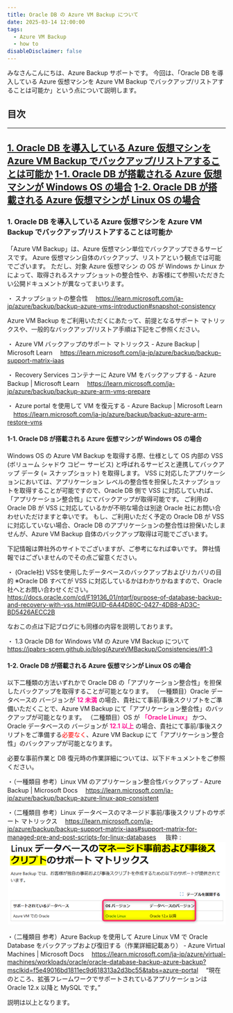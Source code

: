 ```yaml
---
title: Oracle DB の Azure VM Backup について
date: 2025-03-14 12:00:00
tags:
  - Azure VM Backup
  - how to
disableDisclaimer: false
---
```


<!-- more -->
みなさんこんにちは、Azure Backup サポートです。
今回は、「Oracle DB を導入している Azure 仮想マシンを Azure VM Backup でバックアップ/リストアすることは可能か」という点について説明します。

## 目次
-----------------------------------------------------------
[1. Oracle DB を導入している Azure 仮想マシンを Azure VM Backup でバックアップ/リストアすることは可能か](#1)
[1-1. Oracle DB が搭載される Azure 仮想マシンが Windows OS の場合](#1-1)
[1-2. Oracle DB が搭載される Azure 仮想マシンが Linux OS の場合](#1-2)
-----------------------------------------------------------

### <a id="1"></a>1. Oracle DB を導入している Azure 仮想マシンを Azure VM Backup でバックアップ/リストアすることは可能か
「Azure VM Backup」は、Azure 仮想マシン単位でバックアップできるサービスです。
Azure 仮想マシン自体のバックアップ、リストアという観点では可能でございます。
ただし、対象 Azure 仮想マシン の OS が Windows か Linux かによって、取得されるスナップショットの整合性や、お客様にて参照いただきたい公開ドキュメントが異なってまいります。

・ スナップショットの整合性
　https://learn.microsoft.com/ja-jp/azure/backup/backup-azure-vms-introduction#snapshot-consistency

Azure VM Backup をご利用いただくにあたって、前提となるサポート マトリックスや、一般的なバックアップ/リストア手順は下記をご参照ください。

・ Azure VM バックアップのサポート マトリックス - Azure Backup | Microsoft Learn
　https://learn.microsoft.com/ja-jp/azure/backup/backup-support-matrix-iaas

・ Recovery Services コンテナーに Azure VM をバックアップする - Azure Backup | Microsoft Learn
　https://learn.microsoft.com/ja-jp/azure/backup/backup-azure-arm-vms-prepare

・ Azure portal を使用して VM を復元する - Azure Backup | Microsoft Learn
　https://learn.microsoft.com/ja-jp/azure/backup/backup-azure-arm-restore-vms


#### <a id="1-1"></a>1-1. Oracle DB が搭載される Azure 仮想マシンが Windows OS の場合
Windows OS の Azure VM Backup を取得する際、仕様として OS 内部の VSS (ボリューム シャドウ コピー サービス) と呼ばれるサービスと連携してバックアップ データ (= スナップショット) を取得します。
VSS に対応したアプリケーションにおいては、アプリケーション レベルの整合性を担保したスナップショットを取得することが可能ですので、Oracle DB 側で VSS に対応していれば、「アプリケーション整合性」にてバックアップが取得可能です。
ご利用の Oracle DB が VSS に対応しているかが不明な場合は別途 Oracle 社にお問い合わせいただけますと幸いです。
もし、ご利用いただく予定の Oracle DB が VSS に対応していない場合、Oracle DB のアプリケーションの整合性は担保いたしませんが、Azure VM Backup 自体のバックアップ取得は可能でございます。

下記情報は弊社外のサイトでございますが、ご参考になれば幸いです。
弊社情報ではございませんのでその点ご留意ください。

・ (Oracle社) VSSを使用したデータベースのバックアップおよびリカバリの目的
  ※Oracle DB すべてが VSS に対応しているかはわかりかねますので、Oracle 社へとお問い合わせください。
　https://docs.oracle.com/cd/F19136_01/ntqrf/purpose-of-database-backup-and-recovery-with-vss.html#GUID-6A44D80C-0427-4DB8-AD3C-BD5426AECC2B

なおこの点は下記ブログにも同様の内容を説明しております。

・ 1.3 Oracle DB for Windows VM の Azure VM Backup について
　https://jpabrs-scem.github.io/blog/AzureVMBackup/Consistencies/#1-3


#### <a id="1-2"></a>1-2. Oracle DB が搭載される Azure 仮想マシンが Linux OS の場合
以下二種類の方法いずれかで Oracle DB の「アプリケーション整合性」を担保したバックアップを取得することが可能となります。
 （一種類目）Oracle データベースの バージョンが **<font color="DeepPink">12 未満</font>** の場合、貴社にて事前/事後スクリプトをご準備いただくことで、Azure VM Backup にて「アプリケーション整合性」のバックアップが可能となります。
 （二種類目）OS が **<font color="DeepPink">「Oracle Linux」</font>** かつ、Oracle データベースの バージョンが **<font color="DeepPink">12.1 以上</font>** の場合、貴社にて事前/事後スクリプトをご準備する<span style="color: red; ">必要なく</span>、Azure VM Backup にて「アプリケーション整合性」のバックアップが可能となります。
 
 必要な事前作業と DB 復元時の作業詳細については、以下ドキュメントをご参照ください。

・（一種類目 参考）Linux VM のアプリケーション整合性バックアップ - Azure Backup | Microsoft Docs
　https://learn.microsoft.com/ja-jp/azure/backup/backup-azure-linux-app-consistent
 
・（二種類目 参考）Linux データベースのマネージド事前/事後スクリプトのサポート マトリックス
　https://learn.microsoft.com/ja-jp/azure/backup/backup-support-matrix-iaas#support-matrix-for-managed-pre-and-post-scripts-for-linux-databases
　 抜粋 :
![](./Oracle_vm_backup/support-matrix-for-managed-pre-and-post-scripts-for-linux-databases.png)

・（二種類目 参考）Azure Backup を使用して Azure Linux VM で Oracle Database をバックアップおよび復旧する（作業詳細記載あり） - Azure Virtual Machines | Microsoft Docs
　https://learn.microsoft.com/ja-jp/azure/virtual-machines/workloads/oracle/oracle-database-backup-azure-backup?msclkid=f5e49016bd1811ec9d618313a2d3bc55&tabs=azure-portal
　“現在のところ、拡張フレームワークでサポートされているアプリケーションは Oracle 12.x 以降と MySQL です。”


説明は以上となります。